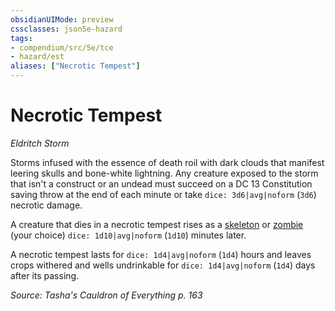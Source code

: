 ```yaml
---
obsidianUIMode: preview
cssclasses: json5e-hazard
tags:
- compendium/src/5e/tce
- hazard/est
aliases: ["Necrotic Tempest"]
---
```

# Necrotic Tempest
*Eldritch Storm*  

Storms infused with the essence of death roil with dark clouds that manifest leering skulls and bone-white lightning. Any creature exposed to the storm that isn't a construct or an undead must succeed on a DC 13 Constitution saving throw at the end of each minute or take `dice: 3d6|avg|noform` (`3d6`) necrotic damage.

A creature that dies in a necrotic tempest rises as a [skeleton](/3-Mechanics/CLI/bestiary/undead/skeleton.md) or [zombie](/3-Mechanics/CLI/bestiary/undead/zombie.md) (your choice) `dice: 1d10|avg|noform` (`1d10`) minutes later.

 A necrotic tempest lasts for `dice: 1d4|avg|noform` (`1d4`) hours and leaves crops withered and wells undrinkable for `dice: 1d4|avg|noform` (`1d4`) days after its passing.

*Source: Tasha's Cauldron of Everything p. 163*